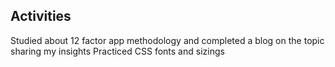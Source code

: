 ## Activities ## 
Studied about 12 factor app methodology and completed a blog on the topic sharing my insights 
Practiced CSS fonts and sizings 
